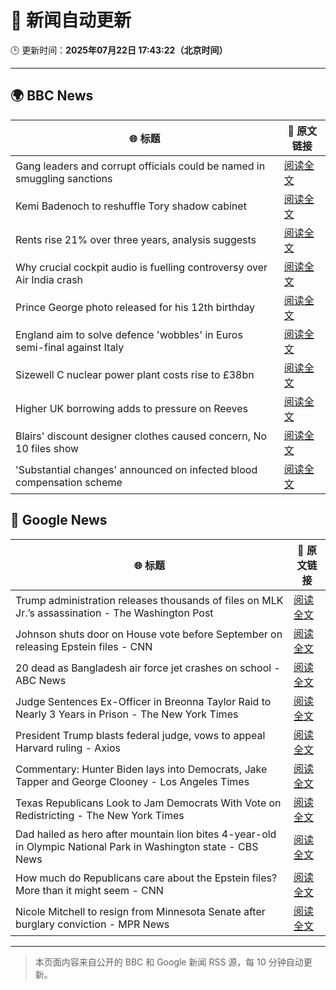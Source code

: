 # 🧠 新闻自动更新

🕒 更新时间：**2025年07月22日 17:43:22（北京时间）**

---

## 🌍 BBC News

| 🌐 标题 | 🔗 原文链接 |
|--------|-------------|
| Gang leaders and corrupt officials could be named in smuggling sanctions | [阅读全文](https://www.bbc.com/news/articles/ckg3lpwx41xo) |
| Kemi Badenoch to reshuffle Tory shadow cabinet | [阅读全文](https://www.bbc.com/news/articles/c24v0j73e75o) |
| Rents rise 21% over three years, analysis suggests | [阅读全文](https://www.bbc.com/news/articles/cwyxp280dxwo) |
| Why crucial cockpit audio is fuelling controversy over Air India crash | [阅读全文](https://www.bbc.com/news/articles/cn9yw0rljwvo) |
| Prince George photo released for his 12th birthday | [阅读全文](https://www.bbc.com/news/articles/cvg800p7dg9o) |
| England aim to solve defence 'wobbles' in Euros semi-final against Italy | [阅读全文](https://www.bbc.com/sport/football/articles/cn0zj5r79k7o) |
| Sizewell C nuclear power plant costs rise to £38bn | [阅读全文](https://www.bbc.com/news/articles/cev03wer0p2o) |
| Higher UK borrowing adds to pressure on Reeves | [阅读全文](https://www.bbc.com/news/articles/cwygq5plz04o) |
| Blairs' discount designer clothes caused concern, No 10 files show | [阅读全文](https://www.bbc.com/news/articles/c0ep09el7jwo) |
| 'Substantial changes' announced on infected blood compensation scheme | [阅读全文](https://www.bbc.com/news/articles/c9dgznqvwe9o) |

## 📰 Google News

| 🌐 标题 | 🔗 原文链接 |
|--------|-------------|
| Trump administration releases thousands of files on MLK Jr.’s assassination - The Washington Post | [阅读全文](https://news.google.com/rss/articles/CBMikgFBVV95cUxQQ3BESzBqQ0FUS3RLa21OTnVKVUdJM0V2TXFBMjExdUp0OGFWSHVJLW41cTVNR2x0M1V6TmlvcnN3d2F3dUc1WmVwMXBZbzZrZm84aXJOUVRHRWhSWGM0YmdhTVVjR1ZVR2pGZkhvQjVLQVZXdlRZZllNczA4TXFYaFFoZGh3ekt1cEk4cVNicjltdw?oc=5) |
| Johnson shuts door on House vote before September on releasing Epstein files - CNN | [阅读全文](https://news.google.com/rss/articles/CBMiiwFBVV95cUxNZzBYcldWTGVfVzA5azRUQ1pWV0JwMlRCbk1HV1k2a0NpdUJYVUpIaFJqZHJMZ1EtOWJfTXE4c281MTJKRUM2UEN1TEh1aGlZU0Z5M1l4aFZEMEFUYXppakxHRmpCOTJhMEc2YzUtbjZzbU9kZldFTm44MWo3MXRvQUZrUUxmT21tTm9J0gGQAUFVX3lxTE1nRUlPbzV6SEpYZXA5eXB4aUE2RUJkMjZsVW9ob2k0and1dzdnWkhJNlRna1ZQMFN2OERDLUxhTEZTYzhZRlRSRWpQa3ZKNXo3Z3pHM3RyMlM3Rm5mUl9BRXlqWFZwVUpEcGl6RlBFY0RyVUwxQTA2djRVWDBWdkc4bkQyLVo2Z2tsX0gtcDlneg?oc=5) |
| 20 dead as Bangladesh air force jet crashes on school - ABC News | [阅读全文](https://news.google.com/rss/articles/CBMiqgFBVV95cUxQMm9JMHI0c2xhUENTN2RrX3prZzEzMm0xbElyYkdGZFN6V2NXR1BXYjV5YVRfYXJrUVdvRUxXSm5zQ0JTTi1EZUNXeU1QQnd1RVlsckFET2pMakloT0d2dE1JazNZMlE2YzhldnA1NlduTVY0Yzl0eElPeU1KN2dmREpJM2RKMHI1d19NRWtnNG5jcEtlb3ZCeFB5YzItX2RUYm9ZYmsyTm42UdIBrwFBVV95cUxNZ3ZMQWw5V1doR2FmNDJObFFjSjMyWmN6S0NaY00tZHpCcTVBZ3JFeVd0LU5PaHlCSkR3T2dOS0pJZTBGbjVxcm56TmQ4cnlZcWFxSDRBWWdjbzk5WnI0SE5Qa1FMMW5jNG1waHJkTDROTGJVdEdvekhpSy1vdHF6VUNKdmh2Sm9VTFFqZk55ZEdZc3hZQzktamt1OTdaZDV5TFE4LVVSNkVLR1RXSjNV?oc=5) |
| Judge Sentences Ex-Officer in Breonna Taylor Raid to Nearly 3 Years in Prison - The New York Times | [阅读全文](https://news.google.com/rss/articles/CBMikgFBVV95cUxNQWFrRDZGSnVqOXZyQmZZQlZxeENxMjJmTExjTXlaYUZDbFc0WWhsajE5ZERsdXFVS0R4Mkl5UjJaN09iaWw5eFVURlpfaVpOOVliMWdNU25IWjdSNW11RTIwQzdjTEZoSG05VHd2bWxLa1piOHVuRzRrbThlN0hGZFJLaVZkQ1dRbUhXQkpFTDJqdw?oc=5) |
| President Trump blasts federal judge, vows to appeal Harvard ruling - Axios | [阅读全文](https://news.google.com/rss/articles/CBMikAFBVV95cUxPNUxsQzBGaUNOM09hNnFGaTBaeHRMQ2JoQkl1UlkxRGdtUUJDUHhBbFJlc21XcldrZ2psbDN4cjVjUEtOMk9PUGFzMjBGc3c3T2pqZDVEUGttYlFDZHVDbEs0VkYwV2F4YXktaUZQVXNZbkl2eTl5TDBxME0wa3ZQSHh1WWdYXzh3b2lRUWh4Nm4?oc=5) |
| Commentary: Hunter Biden lays into Democrats, Jake Tapper and George Clooney - Los Angeles Times | [阅读全文](https://news.google.com/rss/articles/CBMivgFBVV95cUxNVnNlSUtDczJ1amU2VGE3QlBKSUUyVTZIMDM3Y3ZPcnhjc0hMejlNMWl3NFk3Q0YxNWlnRlZqQkZaM1lTb3o2RVZUTVpWLWROWW1qM3hVRXNleUxKZGJJNkkxNUI4MEpiNEdfYmxfdHhYaUZvbjYxTl9FdHRRY0FiV2VqdU85VUYwR3VfakNlU1BQV1FETk5vN0hCR1ZuYWxZNElrNnA4ajZwMWplVERqRmx1MDR4R0ZLamJHclFR?oc=5) |
| Texas Republicans Look to Jam Democrats With Vote on Redistricting - The New York Times | [阅读全文](https://news.google.com/rss/articles/CBMihAFBVV95cUxPVFVKVzBOUURCeG9NdjgwcEJPUnRBaEd0b0RVSjJlUmRaam9vV3d0d2dxVWpMZjRfaVk5dHNhdDVyYm5fYlJUSDZMTDVZeFRDcnFSMG1hc2Y1NWtNdU9vTm15RjV2MmlUU2h2QTNpZ2M3MG1hcnhhNk5lejRnOGkzSEllZzA?oc=5) |
| Dad hailed as hero after mountain lion bites 4-year-old in Olympic National Park in Washington state - CBS News | [阅读全文](https://news.google.com/rss/articles/CBMioAFBVV95cUxOTF80QTdlOGJCQi1DaEZtalVuMkdpWExCLUFxNXExbEo4WDRNa2NMd3c3XzZyNkpjVzVVeTZ5MllQcFBhSms4bldRdUIwRXgydzQyRmliaDFTZlBGV2ZDb3dqbG01QWxxRXdtUnlPemJkRzFpTk9HWndUTWNaR2RIMGxSLWJ2NzlBM1Z6UWJpZ3FKblU2R3pIdnFhaGxMLTNp0gGmAUFVX3lxTE1NakJkcmlXSjVVWXd0dVRibDNJV1Z2SmFkaldxRW12X29Jbkl2blZEOWUtVER4SHBFa0RwT2g2WDN5SWQxSEFHM2xEQ3hsT2QyUkZkQmMwSlNoeXEwS3h5VkxKSm5XQ0tVZEpPY0I1TWFmTnFVMkREbnpGbHNVbWJqaDdRckRuWUd0QzJtRTYzY2daVjRyNzVDTzZYM0NmNkRXSjdxa1E?oc=5) |
| How much do Republicans care about the Epstein files? More than it might seem - CNN | [阅读全文](https://news.google.com/rss/articles/CBMif0FVX3lxTE14LVU4aURJLS1RcHNaVi1uOW5YVUF5VkNVLUNiMDBCU1NITUtfSXBsZzQ4Qmt0c2hxUmlaWWhKMHBSMUVCSmZ0MGJQc0tCWVpianZiUVJ4LWJSdVlCU2Z6dS04aXZUd0VqMlp4RFlud1N0dXBsVlF0d2tFbWhic0XSAYQBQVVfeXFMUHl6ZnJOLTN6eW1WMUpfU0xZUkpMR3RXNnBMSWluelh4NVEwU2F0NG9LcTdQNEZHOGFuSWY0Y1ozejFKN0VWZzdnejk3X0ZyeFVWeGxESjA4TXlkdnhETkd2TGNGOU5ObjNQM09ISHlaalB0Vjk3Um1fZXN0cldRNGdCY1Y4?oc=5) |
| Nicole Mitchell to resign from Minnesota Senate after burglary conviction - MPR News | [阅读全文](https://news.google.com/rss/articles/CBMimgFBVV95cUxPRENyLS1mVXRqZ3RfOEU3eVg3blcyNHNkeGNkdnZrXzlKUUttcTlmREJMcUdGOW44UHduUjFMN2VoYUNYN3R3ZENFaGpJZWwxVE41LTJyel9EMjBuN3F0RzhIQ3RZMW96azZ0VjhsemlfOWtNMWh0SHN2c0lxYi1HNnhEQUU0RjBQQl9ZZkFQYXJ6RVdaXzZmV2pB?oc=5) |

---
> 本页面内容来自公开的 BBC 和 Google 新闻 RSS 源，每 10 分钟自动更新。